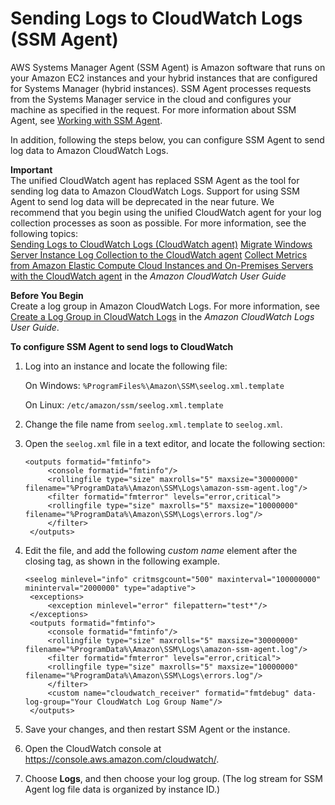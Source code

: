 # Sending Logs to CloudWatch Logs \(SSM Agent\)<a name="monitoring-ssm-agent"></a>

AWS Systems Manager Agent \(SSM Agent\) is Amazon software that runs on your Amazon EC2 instances and your hybrid instances that are configured for Systems Manager \(hybrid instances\)\. SSM Agent processes requests from the Systems Manager service in the cloud and configures your machine as specified in the request\. For more information about SSM Agent, see [Working with SSM Agent](ssm-agent.md)\.

In addition, following the steps below, you can configure SSM Agent to send log data to Amazon CloudWatch Logs\. 

**Important**  
The unified CloudWatch agent has replaced SSM Agent as the tool for sending log data to Amazon CloudWatch Logs\. Support for using SSM Agent to send log data will be deprecated in the near future\. We recommend that you begin using the unified CloudWatch agent for your log collection processes as soon as possible\. For more information, see the following topics:  
[Sending Logs to CloudWatch Logs \(CloudWatch agent\)](monitoring-cloudwatch-agent.md)
[Migrate Windows Server Instance Log Collection to the CloudWatch agent](monitoring-cloudwatch-agent.md#monitoring-cloudwatch-agent-migrate)
[Collect Metrics from Amazon Elastic Compute Cloud Instances and On\-Premises Servers with the CloudWatch agent](https://docs.aws.amazon.com/AmazonCloudWatch/latest/monitoring/Install-CloudWatch-Agent.html) in the *Amazon CloudWatch User Guide*

**Before You Begin**  
Create a log group in Amazon CloudWatch Logs\. For more information, see [Create a Log Group in CloudWatch Logs](https://docs.aws.amazon.com/AmazonCloudWatch/latest/logs/Create-Log-Group.html) in the *Amazon CloudWatch Logs User Guide*\.

**To configure SSM Agent to send logs to CloudWatch**

1. Log into an instance and locate the following file:

   On Windows: `%ProgramFiles%\Amazon\SSM\seelog.xml.template`

   On Linux: `/etc/amazon/ssm/seelog.xml.template`

1. Change the file name from `seelog.xml.template` to `seelog.xml`\.

1. Open the `seelog.xml` file in a text editor, and locate the following section:

   ```
   <outputs formatid="fmtinfo">
   		<console formatid="fmtinfo"/>
   		<rollingfile type="size" maxrolls="5" maxsize="30000000" filename="%ProgramData%\Amazon\SSM\Logs\amazon-ssm-agent.log"/>
   		<filter formatid="fmterror" levels="error,critical">
   		<rollingfile type="size" maxrolls="5" maxsize="10000000" filename="%ProgramData%\Amazon\SSM\Logs\errors.log"/>
   		</filter>
   	</outputs>
   ```

1. Edit the file, and add the following *custom name* element after the closing </filter> tag, as shown in the following example\.

   ```
   <seelog minlevel="info" critmsgcount="500" maxinterval="100000000" mininterval="2000000" type="adaptive">
   	<exceptions>
   		<exception minlevel="error" filepattern="test*"/>
   	</exceptions>
   	<outputs formatid="fmtinfo">
   		<console formatid="fmtinfo"/>
   		<rollingfile type="size" maxrolls="5" maxsize="30000000" filename="%ProgramData%\Amazon\SSM\Logs\amazon-ssm-agent.log"/>
   		<filter formatid="fmterror" levels="error,critical">
   		<rollingfile type="size" maxrolls="5" maxsize="10000000" filename="%ProgramData%\Amazon\SSM\Logs\errors.log"/>
   		</filter>
   		<custom name="cloudwatch_receiver" formatid="fmtdebug" data-log-group="Your CloudWatch Log Group Name"/>
   	</outputs>
   ```

1. Save your changes, and then restart SSM Agent or the instance\.

1. Open the CloudWatch console at [https://console\.aws\.amazon\.com/cloudwatch/](https://console.aws.amazon.com/cloudwatch/)\.

1. Choose **Logs**, and then choose your log group\. \(The log stream for SSM Agent log file data is organized by instance ID\.\)
